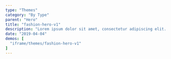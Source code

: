 ```yaml
---
type: "Themes"
category: "By Type"
parent: "Hero"
title: "fashion-hero-v1"
description: "Lorem ipsum dolor sit amet, consectetur adipiscing elit. Nunc tempus laoreet leo sit amet iaculis."
date: "2019-04-04"
demos: [
  "iframe/themes/fashion-hero-v1"
]
---
```

